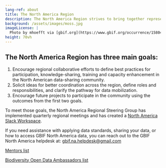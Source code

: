 ```yaml
---
lang-ref: about
title: The North America Region
description: The North America Region strives to bring together representatives from GBIF Nodes, IPT installations, and other organizations/stakeholders to inspire collaboration and discussion of shared goals, challenges, and opportunities.
background: /assets/images/moss.jpg
imageLicense: |
  Photo by mhoefft via [gbif.org](https://www.gbif.org/occurrence/1580487687)
height: 70vh
---
```


## The North America Region has three main goals:

1. Encourage regional collaborative efforts to define best practices for participation, knowledge-sharing, training and capacity enhancement in the North American data-sharing community.
2. Solicit ideas for better coordination across the region, define roles and responsibilities, and clarify the pathway for data mobilization.
3. Encourage future projects to participate in the community using the outcomes from the first two goals.

To meet those goals, the North America Regional Steering Group has implemented quarterly regional meetings and has created a [North America Slack Workspace](https://app.slack.com/client/T012ZB91953/G0185BQHTCH).

If you need assistance with applying data standards, sharing your data, or how to access GBIF North America data, you can reach out to the GBIF North America helpdesk at: gbif.na.helpdesk@gmail.com

[Mentors list](https://www.gbif.org/article/5SExsCfj7UaUkMCsuc6Oec/mentors-and-trainers)

[Biodiversity Open Data Ambassadors list](https://www.gbif.org/article/6dNF1d0tgcI4cmqeoS2sQ4/biodiversity-open-data-ambassadors)
